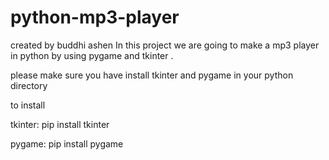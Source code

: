 # python-mp3-player
created by buddhi ashen
In this project we are going to make a mp3 player in python by using pygame and tkinter .

please make sure you have install tkinter and pygame in your python directory 

to install

tkinter:
  pip install tkinter
  
  pygame:
    pip install pygame
    

